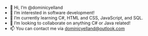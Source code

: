- 👋 Hi, I’m @dominicyelland
- 👀 I’m interested in software development!
- 🌱 I’m currently learning C#, HTML and CSS, JavaScript, and SQL.
- 💞️ I’m looking to collaborate on anything C# or Java related!
- 📫 You can contact me via dominicyelland@outlook.com

<!---
dominicyelland/dominicyelland is a ✨ special ✨ repository because its `README.md` (this file) appears on your GitHub profile.
You can click the Preview link to take a look at your changes.
--->

